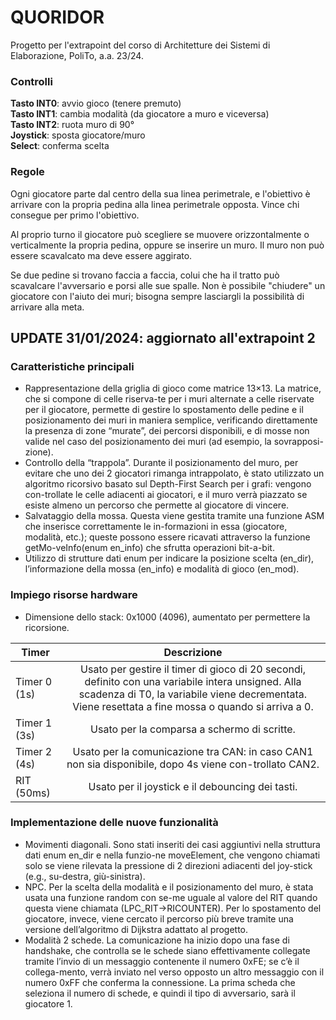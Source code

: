 # QUORIDOR
Progetto per l'extrapoint del corso di Architetture dei Sistemi di Elaborazione, PoliTo, a.a. 23/24.

### Controlli
**Tasto INT0**: avvio gioco (tenere premuto)\
**Tasto INT1**: cambia modalità (da giocatore a muro e viceversa)\
**Tasto INT2**: ruota muro di 90°\
**Joystick**: sposta giocatore/muro\
**Select**: conferma scelta

### Regole
Ogni giocatore parte dal centro della sua linea perimetrale, e l'obiettivo è arrivare con la propria pedina alla linea perimetrale opposta. Vince chi consegue per primo l'obiettivo.

Al proprio turno il giocatore può scegliere se muovere orizzontalmente o verticalmente la propria pedina, oppure se inserire un muro. Il muro non può essere scavalcato ma deve essere aggirato.

Se due pedine si trovano faccia a faccia, colui che ha il tratto può scavalcare l'avversario e porsi alle sue spalle. Non è possibile "chiudere" un giocatore con l'aiuto dei muri; bisogna sempre lasciargli la possibilità di arrivare alla meta.

## UPDATE 31/01/2024: aggiornato all'extrapoint 2
### Caratteristiche principali
*	Rappresentazione della griglia di gioco come matrice 13×13. La matrice, che si compone di celle riserva-te per i muri alternate a celle riservate per il giocatore, permette di gestire lo spostamento delle pedine e il posizionamento dei muri in maniera semplice, verificando direttamente la presenza di zone “murate”, dei percorsi disponibili, e di mosse non valide nel caso del posizionamento dei muri (ad esempio, la sovrapposi-zione).
*	Controllo della “trappola”. Durante il posizionamento del muro, per evitare che uno dei 2 giocatori rimanga intrappolato, è stato utilizzato un algoritmo ricorsivo basato sul Depth-First Search per i grafi: vengono con-trollate le celle adiacenti ai giocatori, e il muro verrà piazzato se esiste almeno un percorso che permette al giocatore di vincere.
*	Salvataggio della mossa. Questa viene gestita tramite una funzione ASM che inserisce correttamente le in-formazioni in essa (giocatore, modalità, etc.); queste possono essere ricavati attraverso la funzione getMo-veInfo(enum en_info) che sfrutta operazioni bit-a-bit.
*	Utilizzo di strutture dati enum per indicare la posizione scelta (en_dir), l’informazione della mossa (en_info) e modalità di gioco (en_mod).
### Impiego risorse hardware
*	Dimensione dello stack: 0x1000 (4096), aumentato per permettere la ricorsione.

| Timer  | Descrizione |
| ------------- |:-------------:|
| Timer 0 (1s) | Usato per gestire il timer di gioco di 20 secondi, definito con una variabile intera unsigned. Alla scadenza di T0, la variabile viene decrementata. Viene resettata a fine mossa o quando si arriva a 0. |
| Timer 1 (3s) | Usato per la comparsa a schermo di scritte. |
| Timer 2 (4s) | Usato per la comunicazione tra CAN: in caso CAN1 non sia disponibile, dopo 4s viene con-trollato CAN2. |
| RIT (50ms) | Usato per il joystick e il debouncing dei tasti. |
### Implementazione delle nuove funzionalità
*	Movimenti diagonali. Sono stati inseriti dei casi aggiuntivi nella struttura dati enum en_dir e nella funzio-ne moveElement, che vengono chiamati solo se viene rilevata la pressione di 2 direzioni adiacenti del joy-stick (e.g., su-destra, giù-sinistra).
*	NPC. Per la scelta della modalità e il posizionamento del muro, è stata usata una funzione random con se-me uguale al valore del RIT quando questa viene chiamata (LPC_RIT->RICOUNTER). Per lo spostamento del giocatore, invece, viene cercato il percorso più breve tramite una versione dell’algoritmo di Dijkstra adattato al progetto. 
*	Modalità 2 schede. La comunicazione ha inizio dopo una fase di handshake, che controlla se le schede siano effettivamente collegate tramite l’invio di un messaggio contenente il numero 0xFE; se c’è il collega-mento, verrà inviato nel verso opposto un altro messaggio con il numero 0xFF che conferma la connessione. La prima scheda che seleziona il numero di schede, e quindi il tipo di avversario, sarà il giocatore 1. 

